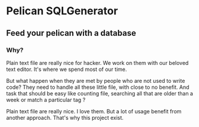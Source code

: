 Pelican SQLGenerator
===================
## Feed your pelican with a database

### Why?

Plain text file are really nice for hacker. We work on them with our
beloved text editor. It's where we spend most of our time.

But what happen when they are met by people who are not used to write
code? They need to handle all these little file, with close to no
benefit. And task that should be easy like counting file, searching all
that are older than a week or match a particular tag ?

Plain text file are really nice. I love them. But a lot of usage benefit
from another approach. That's why this project exist.
